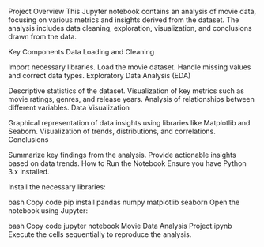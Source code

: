 Project Overview
This Jupyter notebook contains an analysis of movie data, focusing on various metrics and insights derived from the dataset. The analysis includes data cleaning, exploration, visualization, and conclusions drawn from the data.

Key Components
Data Loading and Cleaning

Import necessary libraries.
Load the movie dataset.
Handle missing values and correct data types.
Exploratory Data Analysis (EDA)

Descriptive statistics of the dataset.
Visualization of key metrics such as movie ratings, genres, and release years.
Analysis of relationships between different variables.
Data Visualization

Graphical representation of data insights using libraries like Matplotlib and Seaborn.
Visualization of trends, distributions, and correlations.
Conclusions

Summarize key findings from the analysis.
Provide actionable insights based on data trends.
How to Run the Notebook
Ensure you have Python 3.x installed.

Install the necessary libraries:

bash
Copy code
pip install pandas numpy matplotlib seaborn
Open the notebook using Jupyter:

bash
Copy code
jupyter notebook Movie Data Analysis Project.ipynb
Execute the cells sequentially to reproduce the analysis.
